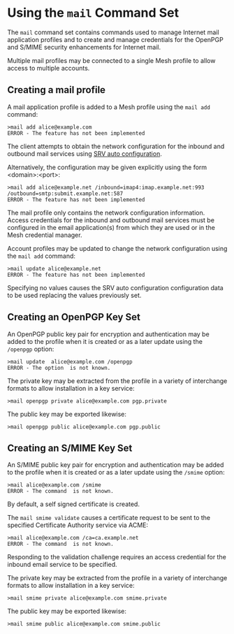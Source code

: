 
# Using the `mail` Command Set

The `mail` command set contains commands used to manage Internet mail 
application profiles and to create and manage credentials for the 
OpenPGP and S/MIME security enhancements for Internet mail.

Multiple mail profiles may be connected to a single Mesh profile to
allow access to multiple accounts.

## Creating a mail profile

A mail application profile is added to a Mesh profile using the 
`mail add` command:


````
>mail add alice@example.com
ERROR - The feature has not been implemented
````

The client attempts to obtain the network configuration for the inbound and
outbound mail services using [SRV auto 
configuration](https://tools.ietf.org/html/draft-daboo-srv-email-02).

Alternatively, the configuration may be given explicitly using the form 
\<domain\>:\<port\>:


````
>mail add alice@example.net /inbound=imap4:imap.example.net:993 /outbound=smtp:submit.example.net:587
ERROR - The feature has not been implemented
````

The mail profile only contains the network configuration information. Access 
credentials for the inbound and outbound mail services must be configured in the
email application(s) from which they are used or in the Mesh credential manager.

Account profiles may be updated to change the network configuration using the
`mail add` command:


````
>mail update alice@example.net
ERROR - The feature has not been implemented
````

Specifying no values causes the SRV auto configuration configuration data to be 
used replacing the values previously set.

## Creating an OpenPGP Key Set

An OpenPGP public key pair for encryption and authentication may be added to the
profile when it is created or as a later update using the `/openpgp` option:


````
>mail update  alice@example.com /openpgp
ERROR - The option  is not known.
````

The private key may be extracted from the profile in a variety of interchange
formats to allow installation in a key service:


````
>mail openpgp private alice@example.com pgp.private
````

The public key may be exported likewise:


````
>mail openpgp public alice@example.com pgp.public
````

## Creating an S/MIME Key Set

An S/MIME public key pair for encryption and authentication may be added to the
profile when it is created or as a later update using the `/smime` option:


````
>mail alice@example.com /smime
ERROR - The command  is not known.
````

By default, a self signed certificate is created.

The `mail smime validate`  causes a certificate request to be sent to the
specified Certificate Authority service via ACME:


````
>mail alice@example.com /ca=ca.example.net
ERROR - The command  is not known.
````

Responding to the validation challenge requires an access credential for the 
inbound email service to be specified.

The private key may be extracted from the profile in a variety of interchange
formats to allow installation in a key service:


````
>mail smime private alice@example.com smime.private
````

The public key may be exported likewise:


````
>mail smime public alice@example.com smime.public
````

